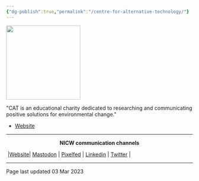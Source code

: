 ```yaml
---
{"dg-publish":true,"permalink":"/centre-for-alternative-technology/"}
---
```



<img src=" https://edit.uia.org/img/org_logos/XN4511.jpg" height="200">

"CAT is an educational charity dedicated to researching and communicating positive solutions for environmental change."

- [Website](https://cat.org.uk/) 


***
<p style="text-align: center;font-weight:bold";>NICW communication channels</p>

󠁧 |[Website](https://nationalinfrastructurecommission.wales)| [Mastodon](https://toot.wales/@NICW) | [Pixelfed](https://pix.toot.wales/NICW) | [Linkedin](https://www.linkedin.com/company/26268509/) | [Twitter](https://twitter.com/InfraCommCymru) |
***
Page last updated 03 Mar 2023